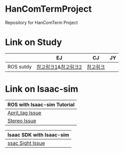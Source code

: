 # HanComTermProject
Repository for HanComTerm Project

# Link on Study
||EJ|CJ|JY|
|------|---|---|---|
|ROS sutdy|[참고링크1](https://github.com/ChaejinE/HanComTermProject/wiki/%5B21.-07.-27-Study%5D-EJ-ROS-%EA%B0%9C%EC%9D%B8-%EC%8A%A4%ED%84%B0%EB%94%94-1)&[참고링크2](https://github.com/ChaejinE/HanComTermProject/wiki/%5B21.-07.-30-Study%5D-EJ-ROS-%EA%B0%9C%EC%9D%B8-%EC%8A%A4%ED%84%B0%EB%94%94-2)|[참고링크](https://github.com/ChaejinE/ROS_Lotto)| |

# Link on Isaac-sim
|ROS with Isaac-sim Tutorial|
|------|
|[April_tag Issue](https://github.com/ChaejinE/HanComTermProject/issues/34#issue-959131845)|
|[Stereo Issue](https://github.com/ChaejinE/HanComTermProject/issues/35#issue-959148641)|

|Isaac SDK with Isaac-sim|
|------|
|[ssac Sight Issue](hps://github.com/ChaejinE/Issac_sight)|
